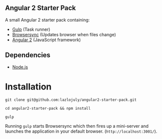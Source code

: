 ## Angular 2 Starter Pack

A small Angular 2 starter pack containing:

* [Gulp](http://gulpjs.com/) (Task runner)
* [Browsersync](https://www.browsersync.io) (Updates browser when files change)
* [Angular 2](https://angular.io/docs/js/latest/) (JavaScript framework)

## Dependencies

* [Node.js](https://nodejs.org/en/)

# Installation

```
git clone git@github.com:lazlojuly/angular2-starter-pack.git

cd angular2-starter-pack && npm install

gulp
```

Running `gulp` starts Browsersync which then fires up a mini-server and launches the application in your default browser. (`http://localhost:3001/`).
